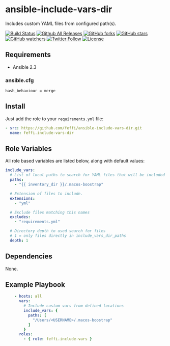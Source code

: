 # ansible-include-vars-dir

Includes custom YAML files from configured path(s).

[![Build Status](https://img.shields.io/travis/feffi/ansible-include-vars.svg)](https://github.com/feffi/ansible-include-vars) [![Github All Releases](https://img.shields.io/github/downloads/feffi/ansible-include-vars/total.svg)](https://github.com/feffi/ansible-include-vars) [![GitHub forks](https://img.shields.io/github/forks/feffi/ansible-include-vars.svg?style=social&label=Fork)](https://github.com/feffi/ansible-include-vars) [![GitHub stars](https://img.shields.io/github/stars/feffi/ansible-include-vars.svg?style=social&label=Star)](https://github.com/feffi/ansible-include-vars) [![GitHub watchers](https://img.shields.io/github/watchers/feffi/ansible-include-vars.svg?style=social&label=Watch)](https://github.com/feffi/ansible-include-vars) [![Twitter Follow](https://img.shields.io/twitter/follow/feffi1.svg?style=social&label=Follow)](https://twitter.com/feffi1) [![License](http://img.shields.io/:license-mit-blue.svg)](https://github.com/feffi/ansible-include-vars/blob/master/LICENSE)

## Requirements
* Ansible 2.3

### ansible.cfg
```
hash_behaviour = merge
```

## Install
Just add the role to your ``requirements.yml`` file:
```yaml
- src: https://github.com/feffi/ansible-include-vars-dir.git
  name: feffi.include-vars-dir
```

## Role Variables
All role based variables are listed below, along with default values:
```yaml
include_vars:
  # List of local paths to search for YAML files that will be included as Ansible vars.
  paths:
    - "{{ inventory_dir }}/.macos-boostrap"

  # Extension of files to include.
  extensions:
    - "yml"

  # Exclude files matching this names
  excludes:
    - "requirements.yml"

  # Directory depth to used search for files
  # 1 = only files directly in include_vars_dir_paths
  depth: 1
```

## Dependencies
None.

## Example Playbook
```yaml
    - hosts: all
      vars:
        # Include custom vars from defined locations
        include_vars: {
          paths: [
            "/Users/<USERNAME>/.macos-boostrap"
          ]
        }
      roles:
        - { role: feffi.include-vars }
```
